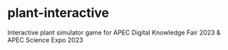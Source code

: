 # plant-interactive
Interactive plant simulator game for APEC Digital Knowledge Fair 2023 &amp; APEC Science Expo 2023
